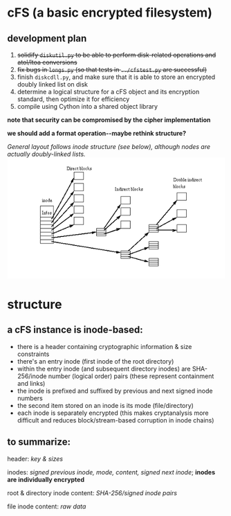# cFS (a basic encrypted filesystem)
## development plan
1. ~~solidify `diskutil.py` to be able to perform disk-related operations and atol/ltoa conversions~~
2. ~~fix bugs in `longs.py` (so that tests in `../cfstest.py` are successful)~~
3. finish `diskcdll.py`, and make sure that it is able to store an encrypted doubly linked list on disk
4. determine a logical structure for a cFS object and its encryption standard, then optimize it for efficiency
5. compile using Cython into a shared object library

**note that security can be compromised by the cipher implementation**

**we should add a format operation--maybe rethink structure?**

*General layout follows inode structure (see below), although nodes are actually doubly-linked lists.*
![](tmp.png?raw=true)

# structure

## a cFS instance is inode-based:
- there is a header containing cryptographic information & size constraints
- there's an entry inode (first inode of the root directory)
- within the entry inode (and subsequent directory inodes) are SHA-256/inode number (logical order) pairs (these represent containment and links)
- the inode is prefixed and suffixed by previous and next signed inode numbers
- the second item stored on an inode is its mode (file/directory)
- each inode is separately encrypted (this makes cryptanalysis more difficult and reduces block/stream-based corruption in inode chains)

## to summarize:
header: *key & sizes*

inodes: *signed previous inode, mode, content, signed next inode*; **inodes are individually encrypted**

root & directory inode content: *SHA-256/signed inode pairs*

file inode content: *raw data*
